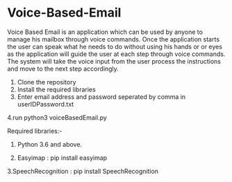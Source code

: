 # Voice-Based-Email

Voice Based Email is an application which can be used by anyone to manage his mailbox through voice commands. 
Once the application starts the user can speak what he needs to do without using his hands or or eyes as the application will guide the user at each step through voice commands.
The system will take the voice input from the user process the instructions and move to the next step accordingly.


1. Clone the repository
2. Install the required libraries
3. Enter email address and password seperated by comma in userIDPassword.txt 

4.run python3 voiceBasedEmail.py


Required libraries:-

1. Python 3.6 and above.

2. Easyimap  :  pip install easyimap
 
3.SpeechRecognition :  pip install SpeechRecognition
